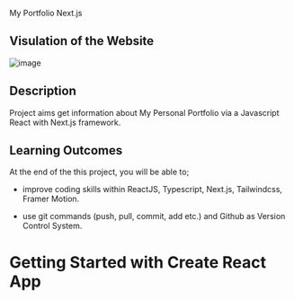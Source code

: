My Portfolio Next.js

## Visulation of the Website

![image](../src/assets/card-img.jpg)

## Description

Project aims get information about My Personal Portfolio via a Javascript React with Next.js framework.

## Learning Outcomes

At the end of the this project, you will be able to;

- improve coding skills within ReactJS, Typescript, Next.js, Tailwindcss, Framer Motion.

- use git commands (push, pull, commit, add etc.) and Github as Version Control System.
# Getting Started with Create React App
